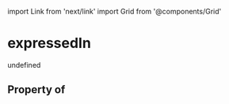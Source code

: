 import Link from 'next/link'
import Grid from '@components/Grid'

# expressedIn

undefined

## Property of



